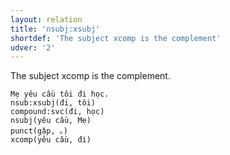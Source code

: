 ```yaml
---
layout: relation
title: 'nsubj:xsubj'
shortdef: 'The subject xcomp is the complement'
udver: '2'
---
```


The subject xcomp is the complement.

~~~ sdparse
Mẹ yêu cầu tôi đi học.
nsub:xsubj(đi, tôi)
compound:svc(đi, học)
nsubj(yêu cầu, Mẹ)
punct(gặp, 。)
xcomp(yêu cầu, đi)
~~~

<!-- Interlanguage links updated So kvě 14 19:02:54 CEST 2022 -->
